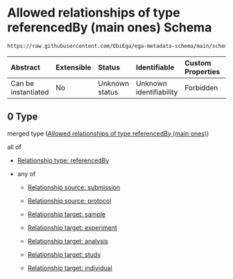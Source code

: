 # Allowed relationships of type referencedBy (main ones) Schema

```txt
https://raw.githubusercontent.com/EbiEga/ega-metadata-schema/main/schemas/EGA.protocol.json#/properties/protocolRelationships/items/allOf/1/anyOf/0
```



| Abstract            | Extensible | Status         | Identifiable            | Custom Properties | Additional Properties | Access Restrictions | Defined In                                                                       |
| :------------------ | :--------- | :------------- | :---------------------- | :---------------- | :-------------------- | :------------------ | :------------------------------------------------------------------------------- |
| Can be instantiated | No         | Unknown status | Unknown identifiability | Forbidden         | Allowed               | none                | [EGA.protocol.json\*](../../../schemas/EGA.protocol.json "open original schema") |

## 0 Type

merged type ([Allowed relationships of type referencedBy (main ones)](ega-9-properties-protocol-relationships-items-allof-relationship-constraints-for-a-protocol-anyof-allowed-relationships-of-type-referencedby-main-ones.md))

all of

*   [Relationship type: referencedBy](ega-4-definitions-relationship-type-referencedby.md "check type definition")

*   any of

    *   [Relationship source: submission](ega-4-definitions-relationship-source-submission.md "check type definition")

    *   [Relationship source: protocol](ega-4-definitions-relationship-source-protocol.md "check type definition")

    *   [Relationship target: sample](ega-4-definitions-relationship-target-sample.md "check type definition")

    *   [Relationship target: experiment](ega-4-definitions-relationship-target-experiment.md "check type definition")

    *   [Relationship target: analysis](ega-4-definitions-relationship-target-analysis.md "check type definition")

    *   [Relationship target: study](ega-4-definitions-relationship-target-study.md "check type definition")

    *   [Relationship target: individual](ega-4-definitions-relationship-target-individual.md "check type definition")
